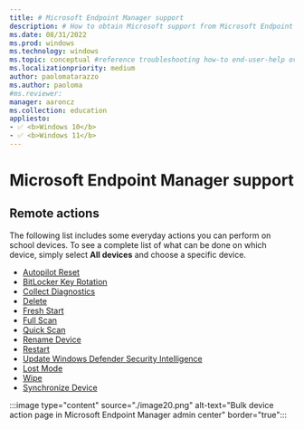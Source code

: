 ```yaml
---
title: # Microsoft Endpoint Manager support
description: # How to obtain Microsoft support from Microsoft Endpoint Manager admin center.
ms.date: 08/31/2022
ms.prod: windows
ms.technology: windows
ms.topic: conceptual #reference troubleshooting how-to end-user-help overview (more in contrib guide)
ms.localizationpriority: medium
author: paolomatarazzo
ms.author: paoloma
#ms.reviewer: 
manager: aaroncz
ms.collection: education
appliesto:
- ✅ <b>Windows 10</b>
- ✅ <b>Windows 11</b>
---
```


# Microsoft Endpoint Manager support




## Remote actions

The following list includes some everyday actions you can perform on school devices. To see a complete list of what can be done on which device, simply select **All devices** and choose a specific device.

- [Autopilot Reset](https://docs.microsoft.com/en-us/windows/deployment/windows-autopilot/windows-autopilot-reset) 
- [BitLocker Key Rotation](https://docs.microsoft.com/en-us/mem/intune/protect/encrypt-devices) 
- [Collect Diagnostics](https://docs.microsoft.com/en-us/mem/intune/remote-actions/collect-diagnostics) 
- [Delete](https://docs.microsoft.com/en-us/mem/intune/remote-actions/devices-wipe)
- [Fresh Start](https://docs.microsoft.com/en-us/mem/intune/remote-actions/device-fresh-start) 
- [Full Scan](https://docs.microsoft.com/en-us/mem/intune/configuration/device-restrictions-windows-10) 
- [Quick Scan](https://docs.microsoft.com/en-us/mem/intune/configuration/device-restrictions-windows-10) 
- [Rename Device](https://docs.microsoft.com/en-us/mem/intune/remote-actions/device-rename)
- [Restart](https://docs.microsoft.com/en-us/mem/intune/remote-actions/device-restart) 
- [Update Windows Defender Security Intelligence](https://docs.microsoft.com/en-us/windows/security/threat-protection/windows-defender-antivirus/manage-protection-updates-windows-defender-antivirus)
- [Lost Mode](https://docs.microsoft.com/en-us/mem/intune/remote-actions/device-lost-mode)
- [Wipe](https://docs.microsoft.com/en-us/mem/intune/remote-actions/devices-wipe)
- [Synchronize Device](https://docs.microsoft.com/en-us/mem/intune/remote-actions/device-sync)

:::image type="content" source="./image20.png" alt-text="Bulk device action page in Microsoft Endpoint Manager admin center" border="true":::
